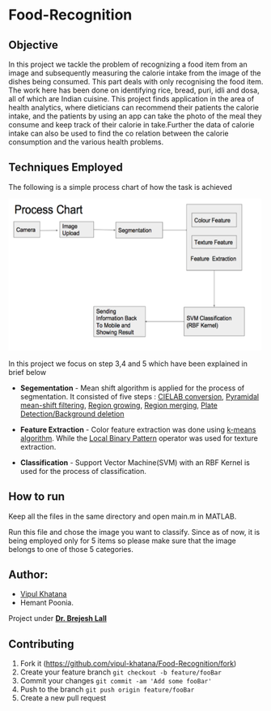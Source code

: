 # Food-Recognition

## Objective
In this project we tackle the problem of recognizing a food item from an image and subsequently measuring the calorie intake from the image of the dishes being consumed. This part deals with only recognising the food item. The work here has been done on identifying rice, bread, puri, idli and dosa, all of which are Indian cuisine. This project finds application in the area of health analytics, where dieticians can recommend their patients the calorie intake, and the patients by using an app can take the photo of the meal they consume and keep track of their calorie in take.Further the data of calorie intake can also be used to find the co relation between the calorie consumption and the various health problems.  

## Techniques Employed 
The following is a simple process chart of how the task is achieved 

<img src="flow_chart.png" alt="Drawing" width="500" height="300"/>

In this project we focus on step 3,4 and 5 which have been explained in brief below 

+ **Segementation** - Mean shift algorithm is applied for the process of segmentation. It consisted of five steps : [CIELAB conversion](https://en.wikipedia.org/wiki/Lab_color_space), [Pyramidal mean-shift filtering](https://en.wikipedia.org/wiki/Mean_shift), [Region growing](https://en.wikipedia.org/wiki/Region_growing), [Region merging](https://en.wikipedia.org/wiki/Statistical_region_merging), [Plate Detection/Background deletion](https://en.wikipedia.org/wiki/Background_subtraction) 

+ **Feature Extraction** - Color feature extraction was done using [k-means algorithm](https://en.wikipedia.org/wiki/K-means_clustering). While the [Local Binary Pattern](https://en.wikipedia.org/wiki/Local_binary_patterns) operator was used for texture extraction. 

+ **Classification** - Support Vector Machine(SVM) with an RBF Kernel is used for the process of classification. 

## How to run
Keep all the files in the same directory and open main.m in MATLAB.

Run this file and chose the image you want to classify. Since as of now, it is being employed only for 5 items so please make sure that the image belongs to one of those 5 categories. 

## Author: 
* [Vipul Khatana](https://github.com/vipul-khatana)
* Hemant Poonia. 

Project under [**Dr. Brejesh Lall**](http://ee.iitd.ernet.in/people/brijeshlall.html)

## Contributing

1) Fork it (https://github.com/vipul-khatana/Food-Recognition/fork)
2) Create your feature branch `git checkout -b feature/fooBar`
3) Commit your changes `git commit -am 'Add some fooBar'`
4) Push to the branch `git push origin feature/fooBar`
5) Create a new pull request 
